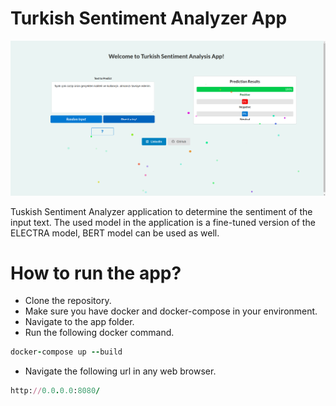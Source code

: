 # Turkish Sentiment Analyzer App

![plot](./images/page.png)

Tuskish Sentiment Analyzer application to determine the sentiment of the input text. The used model in the application is a fine-tuned version of the ELECTRA model, BERT model can be used as well.

# How to run the app?

- Clone the repository.
- Make sure you have docker and docker-compose in your environment.
- Navigate to the app folder.
- Run the following docker command.

```ruby
docker-compose up --build
```
- Navigate the following url in any web browser.

```ruby
http://0.0.0.0:8080/
```
